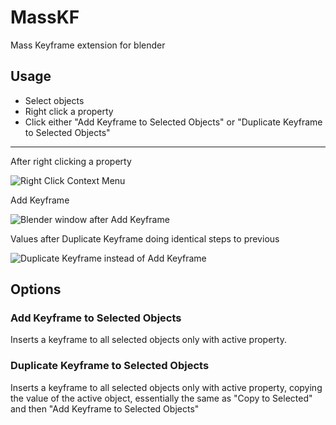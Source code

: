 # MassKF
Mass Keyframe extension for blender

## Usage
- Select objects
- Right click a property
- Click either "Add Keyframe to Selected Objects" or "Duplicate Keyframe to Selected Objects"

---

After right clicking a property

![](https://raw.githubusercontent.com/StratosDerg/MassKF/refs/heads/main/rightclick.png "Right Click Context Menu")

Add Keyframe

![](https://raw.githubusercontent.com/StratosDerg/MassKF/refs/heads/main/keyframes.png "Blender window after Add Keyframe")

Values after Duplicate Keyframe doing identical steps to previous

![](https://raw.githubusercontent.com/StratosDerg/MassKF/refs/heads/main/keyframes2.png "Duplicate Keyframe instead of Add Keyframe")

## Options

### Add Keyframe to Selected Objects
Inserts a keyframe to all selected objects only with active property.

### Duplicate Keyframe to Selected Objects
Inserts a keyframe to all selected objects only with active property, copying the value of the active object, essentially the same as
"Copy to Selected" and then "Add Keyframe to Selected Objects"
